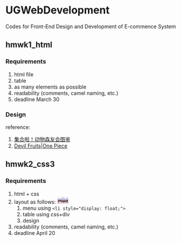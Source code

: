 # UGWebDevelopment
Codes for Front-End Design and Development of E-commence System

## hmwk1_html
### Requirements
1. html file
2. table
3. as many elements as possible
4. readability (comments, camel naming, etc.)
5. deadline March 30

### Design
reference: 
1. [集合啦！动物森友会图鉴](https://diobulanduo.gitee.io/animalcrossing.github.io/#/furniture)
2. [Devil Fruits|One Piece](https://onepiece.fandom.com/wiki/Devil_Fruit)


## hmwk2_css3
### Requirements
1. html + css
2. layout as follows:
	<img src="assets/hmwk2_demo1.png" style="width: 30px;">
	1. menu using `<li style="display: float;">`
	2. table using css+div
	3. design
3. readability (comments, camel naming, etc.)
4. deadline April 20
